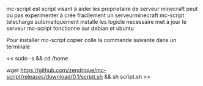 mc-script est script visant à aider les proprietaire de serveur minecraft peut ou pas experimenter à crée fracilement un serveurminecraft
mc-script telecharge automaitquement installe les logicle necessaire met à jour le serveur 
mc-script fonctionne sur debian et ubuntu

Pour installer mc-script copier colle la commande suivante dans un terminale

<< sudo -s && cd /home

wget https://github.com/zendrique/mc-script/releases/download/0.1/script.sh && sh script.sh >>
